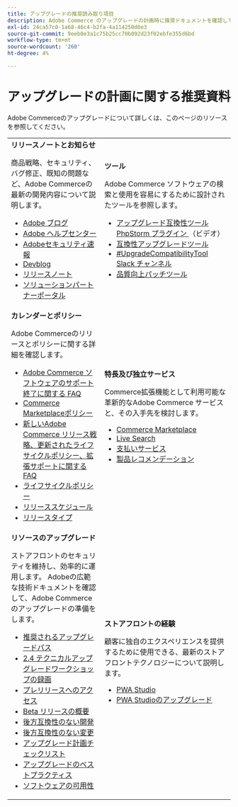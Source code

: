 ```yaml
---
title: アップグレードの推奨読み取り項目
description: Adobe Commerce のアップグレードの計画時に推奨ドキュメントを確認してください。
exl-id: 24ca57c0-1a68-46c4-b2fa-4a114250d0e3
source-git-commit: 9eeb0e3a1c75b25cc70b092d23f02ebfe355d6bd
workflow-type: tm+mt
source-wordcount: '260'
ht-degree: 4%

---
```


# アップグレードの計画に関する推奨資料

Adobe Commerceのアップグレードについて詳しくは、このページのリソースを参照してください。

<table>
  <tbody>
    <tr>
      <td><strong> リリースノートとお知らせ </strong>
        <p>商品戦略、セキュリティ、バグ修正、既知の問題など、Adobe Commerceの最新の開発内容について説明します。</p>
          <ul>
            <li><a href="https://blog.adobe.com/">Adobe ブログ</a></li>
            <li><a href="https://experienceleague.adobe.com/docs/commerce-knowledge-base/kb/overview.html?lang=ja">Adobe ヘルプセンター</a></li>
            <li><a href="https://helpx.adobe.com/jp/security/security-bulletin.html">Adobeセキュリティ速報</a></li>
            <li><a href="https://community.magento.com/t5/Magento-DevBlog/bg-p/devblog">Devblog</a></li>
            <li><a href="https://experienceleague.adobe.com/docs/commerce-operations/release/notes/overview.html?lang=ja">リリースノート</a></li>
            <li><a href="https://solutionpartners.adobe.com/solution-partners.html">ソリューションパートナーポータル</a></li>
          </ul>
        </td>
      <td><strong> ツール </strong>
        <p>Adobe Commerce ソフトウェアの検索と使用を容易にするために設計されたツールを参照します。</p>
          <ul>
            <li><a href="https://experienceleague.adobe.com/docs/commerce-learn/tutorials/uct-phpstorm.html?lang=ja"> アップグレード互換性ツール PhpStorm プラグイン </a> （ビデオ）</li>
            <li><a href="../upgrade-compatibility-tool/overview.md">互換性アップグレードツール</a></li>
            <li><a href="https://magentocommeng.slack.com/archives/C019Y143U9F">#UpgradeCompatibilityTool Slack チャンネル</a></li>
            <li><a href="../../tools/quality-patches-tool/usage.md">品質向上パッチツール</a></li>
          </ul>
      </td>
    </tr>
    <tr>
      <td><strong> カレンダーとポリシー </strong>
        <p>Adobe Commerceのリリースとポリシーに関する詳細を確認します。</p>
          <ul>
            <li><a href="https://experienceleague.adobe.com/docs/commerce-knowledge-base/kb/faq/adobe-commerce-eos-policy-faq.html?lang=ja">Adobe Commerce ソフトウェアのサポート終了に関する FAQ</a></li>
            <li><a href="https://developer.adobe.com/commerce/marketplace/guides/sellers/compatibility/requirements/">Commerce Marketplaceポリシー</a></li>
            <li><a href="https://experienceleague.adobe.com/docs/commerce-knowledge-base/kb/faq/adobe-commerce-release-strategy-lifecycle-policy.html?lang=ja">新しいAdobe Commerce リリース戦略、更新されたライフサイクルポリシー、拡張サポートに関する FAQ</a></li>
            <li><a href="https://www.adobe.com/content/dam/cc/en/legal/terms/enterprise/pdfs/Adobe-Commerce-Software-Lifecycle-Policy.pdf">ライフサイクルポリシー</a></li>
            <li><a href="../../release/schedule.md">リリーススケジュール</a></li>
            <li><a href="../../release/versioning-policy.md">リリースタイプ</a></li>
          </ul>
        </td>
      <td><strong> 特長及び独立サービス </strong>
        <p>Commerce拡張機能として利用可能な革新的なAdobe Commerce サービスと、その入手先を検討します。</p>
          <ul>
            <li><a href="https://marketplace.magento.com/">Commerce Marketplace</a></li>
            <li><a href="https://marketplace.magento.com/magento-live-search.html">Live Search</a></li>
            <li><a href="https://marketplace.magento.com/magento-payment-services.html">支払いサービス</a></li>
            <li><a href="https://marketplace.magento.com/magento-product-recommendations.html">製品レコメンデーション</a></li>
          </ul>
      </td>
    </tr>
    <tr>
      <td><strong> リソースのアップグレード </strong>
        <p>ストアフロントのセキュリティを維持し、効率的に運用します。 Adobeの広範な技術ドキュメントを確認して、Adobe Commerceのアップグレードの準備をします。</p>
          <ul>
            <li><a href="recommended-upgrade-paths.md">推奨されるアップグレードパス</a></li>
            <li><a href="https://experienceleague.adobe.com/docs/commerce-learn/tutorials/upgrade-workshop.html?lang=ja">2.4 テクニカルアップグレードワークショップの録画</a></li>
            <li><a href="https://experienceleague.adobe.com/docs/commerce-knowledge-base/kb/troubleshooting/miscellaneous/cannot-access-the-latest-magento-commerce-pre-release.html?lang=ja">プレリリースへのアクセス</a></li>
            <li><a href="../../release/beta.md">Beta リリースの概要</a></li>
            <li><a href="https://developer.adobe.com/commerce/contributor/guides/code-contributions/backward-compatibility-policy/">後方互換性のない開発</a></li>
            <li><a href="https://developer.adobe.com/commerce/php/development/backward-incompatible-changes/">後方互換性のない変更</a></li>
            <li><a href="../../implementation-playbook/best-practices/maintenance/upgrade-checklist.md">アップグレード計画チェックリスト</a></li>
            <li><a href="../prepare/best-practices.md">アップグレードのベストプラクティス</a></li>
            <li><a href="../../release/product-availability.md">ソフトウェアの可用性</a></li>
          </ul>
      </td>
      <td><strong> ストアフロントの経験 </strong>
        <p>顧客に独自のエクスペリエンスを提供するために使用できる、最新のストアフロントテクノロジーについて説明します。</p>
          <ul>
            <li><a href="https://developer.adobe.com/commerce/pwa-studio/">PWA Studio</a></li>
            <li><a href="https://developer.adobe.com/commerce/pwa-studio/guides/upgrading-versions">PWA Studioのアップグレード</a></li>
          </ul>
      </td>
    </tr>
  </tbody>
</table>
